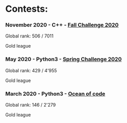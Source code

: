 # Contests:

### November 2020 - C++ - [Fall Challenge 2020](https://www.codingame.com/contests/fall-challenge-2020)

Global rank: 506 / 7011

Gold league

### May 2020 - Python3 - [Spring Challenge 2020](https://www.codingame.com/contests/spring-challenge-2020)

Global rank: 429 / 4'955

Gold league

### March 2020 - Python3 - [Ocean of code](https://www.codingame.com/contests/ocean-of-code)

Global rank: 146 / 2'279

Gold league
